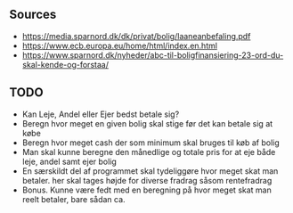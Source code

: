 ## Sources
- https://media.sparnord.dk/dk/privat/bolig/laaneanbefaling.pdf
- https://www.ecb.europa.eu/home/html/index.en.html
- https://www.sparnord.dk/nyheder/abc-til-boligfinansiering-23-ord-du-skal-kende-og-forstaa/


## TODO
- Kan Leje, Andel eller Ejer bedst betale sig? 
- Beregn hvor meget en given bolig skal stige før det kan betale sig at købe 
- Beregn hvor meget cash der som minimum skal bruges til køb af bolig
- Man skal kunne beregne den månedlige og totale pris for at eje både leje, andel samt ejer bolig
- En særskildt del af programmet skal tydeliggøre hvor meget skat man betaler. her skal tages højde for diverse fradrag såsom rentefradrag
- Bonus. Kunne være fedt med en beregning på hvor meget skat man reelt betaler, bare sådan ca. 
